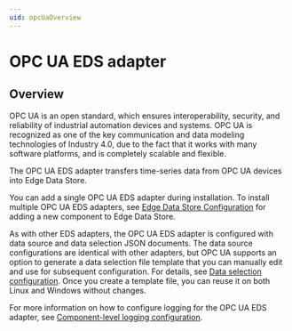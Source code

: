 ```yaml
---
uid: opcUaOverview
---
```


# OPC UA EDS adapter

## Overview

OPC UA is an open standard, which ensures interoperability, security, and reliability of industrial automation devices and systems. OPC UA is recognized as one of the key communication and data modeling technologies of Industry 4.0, due to the fact that it works with many software platforms, and is completely scalable and flexible.

The OPC UA EDS adapter transfers time-series data from OPC UA devices into Edge Data Store.

You can add a single OPC UA EDS adapter during installation. To install multiple OPC UA EDS adapters, see [Edge Data Store Configuration](xref:EdgeDataStoreConfiguration) for adding a new component to Edge Data Store.

As with other EDS adapters, the OPC UA EDS adapter is configured with data source and data selection JSON documents. The data source configurations are identical with other adapters, but OPC UA supports an option to generate a data selection file template that you can manually edit and use for subsequent configuration. For details, see [Data selection configuration](xref:OPCUADataSelectionConfiguration). Once you create a template file, you can reuse it on both Linux and Windows without changes.

For more information on how to configure logging for the OPC UA EDS adapter, see [Component-level logging configuration](xref:ComponentLoggingConfiguration).
